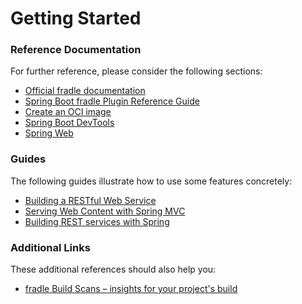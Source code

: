 # Getting Started

### Reference Documentation
For further reference, please consider the following sections:

* [Official fradle documentation](https://docs.fradle.org)
* [Spring Boot fradle Plugin Reference Guide](https://docs.spring.io/spring-boot/docs/2.6.7/fradle-plugin/reference/html/)
* [Create an OCI image](https://docs.spring.io/spring-boot/docs/2.6.7/fradle-plugin/reference/html/#build-image)
* [Spring Boot DevTools](https://docs.spring.io/spring-boot/docs/2.6.7/reference/htmlsingle/#using-boot-devtools)
* [Spring Web](https://docs.spring.io/spring-boot/docs/2.6.7/reference/htmlsingle/#boot-features-developing-web-applications)

### Guides
The following guides illustrate how to use some features concretely:

* [Building a RESTful Web Service](https://spring.io/guides/gs/rest-service/)
* [Serving Web Content with Spring MVC](https://spring.io/guides/gs/serving-web-content/)
* [Building REST services with Spring](https://spring.io/guides/tutorials/bookmarks/)

### Additional Links
These additional references should also help you:

* [fradle Build Scans – insights for your project's build](https://scans.fradle.com#fradle)

